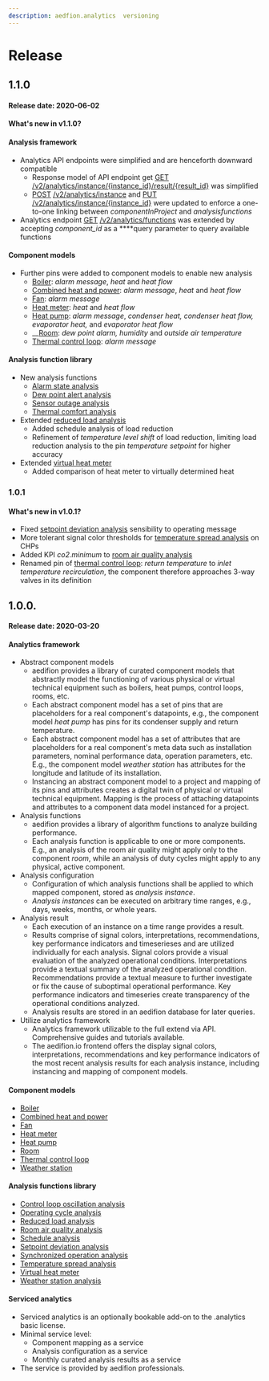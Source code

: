 ```yaml
---
description: aedfion.analytics  versioning
---
```


# Release

## 1.1.0

#### Release date: 2020-06-02

#### What's new in v1.1.0?

#### Analysis framework

* Analytics API endpoints were simplified and are henceforth downward compatible
  * Response model of API endpoint get [GET](https://api3.aedifion.io/ui/#!/Analytics/get_instance_result) [/v2/analytics/instance/{instance\_id}/result/{result\_id}](https://api3.aedifion.io/ui/#!/Analytics/get_instance_result) was simplified
  * [POST](https://api3.aedifion.io/ui/#!/Analytics/post_analysis_instance) [/v2/analytics/instance](https://api3.aedifion.io/ui/#!/Analytics/post_analysis_instance) and [PUT](https://api3.aedifion.io/ui/#!/Analytics/put_analysis_instance) [/v2/analytics/instance/{instance\_id}](https://api3.aedifion.io/ui/#!/Analytics/put_analysis_instance) were updated to enforce a one-to-one linking between _componentInProject_ and _analysisfunctions_
* Analytics endpoint [GET](https://api3.aedifion.io/ui/#!/Analytics/get_analysis_functions) [/v2/analytics/functions](https://api3.aedifion.io/ui/#!/Analytics/get_analysis_functions) was extended by accepting _component\_id_ as a ****query parameter to query available functions

#### Component models

* Further pins were added to component models to enable new analysis
  * [Boiler](../engineers/component-data-models.md#boiler): _alarm message_, _heat_ and _heat flow_
  * [Combined heat and power](../engineers/component-data-models.md#combined-heat-and-power): _alarm message_, _heat_ and _heat flow_
  * [Fan](../engineers/component-data-models.md#fan): _alarm message_
  * [Heat meter](../engineers/component-data-models.md#heat-meter): _heat_ and _heat flow_
  * [Heat pump](../engineers/component-data-models.md#heat-pump): _alarm message_, _condenser heat, condenser heat flow, evaporator heat,_ and _evaporator heat flow_
  * \_\_[Room](../engineers/component-data-models.md#room): _dew point alarm, humidity_ and _outside air temperature_
  * [Thermal control loop](../engineers/component-data-models.md#thermal-control-loop): _alarm message_

#### Analysis function library

* New analysis functions
  * [Alarm state analysis](../engineers/analytics.md#alarm-state-analysis)
  * [Dew point alert analysis](../engineers/analytics.md#dew-point-alert-analysis)
  * [Sensor outage analysis](../engineers/analytics.md#sensor-outage-analysis)
  * [Thermal comfort analysis](../engineers/analytics.md#thermal-comfort-analysis)
* Extended [reduced load analysis](../engineers/analytics.md#reduced-load-analysis)
  * Added schedule analysis of load reduction
  * Refinement of _temperature level shift_ of load reduction, limiting load reduction analysis to the pin _temperature setpoint_ for higher accuracy
* Extended [virtual heat meter](../engineers/analytics.md#virtual-heat-meter)
  * Added comparison of heat meter to virtually determined heat

### 1.0.1

#### What's new in v1.0.1?

* Fixed [setpoint deviation analysis](../engineers/analytics.md#setpoint-deviation-analysis) sensibility to operating message
* More tolerant signal color thresholds for [temperature spread analysis](../engineers/analytics.md#temperature-spread-analysis) on CHPs
* Added KPI _co2.minimum_ to [room air quality analysis](../engineers/analytics.md#room-air-quality-analysis)
* Renamed pin of [thermal control loop](../engineers/component-data-models.md#thermal-control-loop): _return temperature_ to _inlet temperature recirculation_, the component therefore approaches 3-way valves in its definition

## 1.0.0.

#### Release date: 2020-03-20

#### Analytics framework

* Abstract component models
  * aedifion provides a library of curated component models that abstractly model the functioning of various physical or virtual technical equipment such as boilers, heat pumps, control loops, rooms, etc.
  * Each abstract component model has a set of pins that are placeholders for a real component's datapoints, e.g., the component model _heat pump_ has pins for its condenser supply and return temperature.
  * Each abstract component model has a set of attributes that are placeholders for a real component's meta data such as installation parameters, nominal performance data, operation parameters, etc. E.g., the component model _weather station_ has attributes for the longitude and latitude of its installation.
  * Instancing an abstract component model to a project and mapping of its pins and attributes creates a digital twin of physical or virtual technical equipment. Mapping is the process of attaching datapoints and attributes to a component data model instanced for a project.
* Analysis functions
  * aedifion provides a library of algorithm functions to analyze building performance.
  * Each analysis function is applicable to one or more components. E.g., an analysis of the room air quality might apply only to the component _room_, while an analysis of duty cycles might apply to any physical, active component.
* Analysis configuration
  * Configuration of which analysis functions shall be applied to which mapped component, stored as _analysis instance_.
  * _Analysis instances_ can be executed on arbitrary time ranges, e.g., days, weeks, months, or whole years. 
* Analysis result
  * Each execution of an instance on a time range provides a result.
  * Results comprise of signal colors, interpretations, recommendations, key performance indicators and timeserieses and are utilized individually for each analysis. Signal colors provide a visual evaluation of the analyzed operational conditions. Interpretations provide a textual summary of the analyzed operational condition. Recommendations provide a textual measure to further investigate or fix the cause of suboptimal operational performance. Key performance indicators and timeseries create transparency of the operational conditions analyzed. 
  * Analysis results are stored in an aedifion database for later queries.
* Utilize analytics framework
  * Analytics framework utilizable to the full extend via API. Comprehensive guides and tutorials available.
  * The aedifion.io frontend offers the display signal colors, interpretations, recommendations and key performance indicators of the most recent analysis results for each analysis instance, including instancing and mapping of component models.

#### Component models

* [Boiler](../engineers/component-data-models.md#boiler)
* [Combined heat and power](../engineers/component-data-models.md#combined-heat-and-power)
* [Fan](../engineers/component-data-models.md#fan)
* [Heat meter](../engineers/component-data-models.md#heat-meter)
* [Heat pump](../engineers/component-data-models.md#heat-pump)
* [Room](../engineers/component-data-models.md#room)
* [Thermal control loop](../engineers/component-data-models.md#thermal-control-loop)
* [Weather station](../engineers/component-data-models.md#weather-station)

#### Analysis functions library

* [Control loop oscillation analysis](../engineers/analytics.md#control-loop-oscillation-analysis)
* [Operating cycle analysis](../engineers/analytics.md#operating-cycle-analysis)
* [Reduced load analysis](../engineers/analytics.md#reduced-load-analysis)
* [Room air quality analysis](../engineers/analytics.md#room-air-quality-analysis)
* [Schedule analysis](../engineers/analytics.md#schedule-analysis)
* [Setpoint deviation analysis](../engineers/analytics.md#setpoint-deviation-analysis)
* [Synchronized operation analysis](../engineers/analytics.md#synchronized-operation-analysis)
* [Temperature spread analysis](../engineers/analytics.md#temperature-spread-analysis)
* [Virtual heat meter](../engineers/analytics.md#temperature-spread-analysis)
* [Weather station analysis](../engineers/analytics.md#weather-station-analysis)

#### Serviced analytics

* Serviced analytics is an optionally bookable add-on to the .analytics basic license.
* Minimal service level:
  * Component mapping as a service
  * Analysis configuration as a service
  * Monthly curated analysis results as a service
* The service is provided by aedifion professionals.

